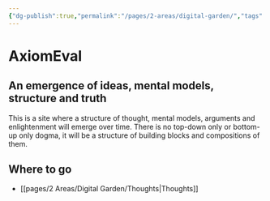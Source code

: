 ```yaml
---
{"dg-publish":true,"permalink":"/pages/2-areas/digital-garden/","tags":"gardenEntry"}
---
```


# AxiomEval
## An emergence of ideas, mental models, structure and truth

This is a site where a structure of thought, mental models, arguments and enlightenment will emerge over time. There is no top-down only or bottom-up only dogma, it will be a structure of building blocks and compositions of them.

## Where to go
- [[pages/2 Areas/Digital Garden/Thoughts|Thoughts]]